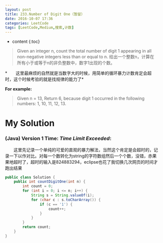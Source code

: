 ```yaml
---
layout: post
title: 233.Number of Digit One（暂留）
date: 2016-10-07 17:36
categories: LeetCode
tags: [LeetCode,Medium,搜索,计数]
---
```


* content
{:toc}


>Given an integer n, count the total number of digit 1 appearing in all non-negative integers less than or equal to n.
给出一个整数n，计算在所有小于或等于n的非负整数中，数字1出现的个数。

*　　这里最麻烦的自然就是当数字大的时候，用简单的循环暴力计数肯定会超时，这个时候考验的就是找规律的能力了*

**For example:**
>Given n = 13,
Return 6, because digit 1 occurred in the following numbers: 1, 10, 11, 12, 13.

# My Solution
### (Java) Version 1  Time: *Time Limit Exceeded*:
　　这里先记录一个单纯的可爱的直观的暴力解法，当然这个肯定是会超时的，记录一下以作对比。对每一个数转化为string的字符数组然后一个个数，没错，赤果果地超时了，超时的输入是824883294，eclipse也花了我切换几次网页的时间才跑出结果
```java
public class Solution {
    public int countDigitOne(int n) {
        int count = 0;
        for (int i = 0; i <= n; i++) {
            String s = String.valueOf(i);
            for (char c : s.toCharArray()) {
                if (c == '1') {
                    count++;
                }
            }
        }
        return count;
    }
}
```